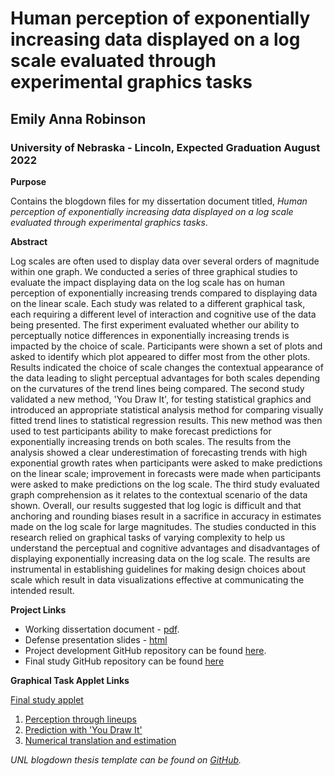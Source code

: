# Human perception of exponentially increasing data displayed on a log scale evaluated through experimental graphics tasks
## Emily Anna Robinson
### University of Nebraska - Lincoln, Expected Graduation August 2022

**Purpose**

Contains the blogdown files for my dissertation document titled, *Human perception of exponentially increasing data displayed on a log scale evaluated through experimental graphics tasks*. 

**Abstract**

Log scales are often used to display data over several orders of magnitude within one graph. We conducted a series of three graphical studies to evaluate the impact displaying data on the log scale has on human perception of exponentially increasing trends compared to displaying data on the linear scale. Each study was related to a different graphical task, each requiring a different level of interaction and cognitive use of the data being presented. The first experiment evaluated whether our ability to perceptually notice differences in exponentially increasing trends is impacted by the choice of scale. Participants were shown a set of plots and asked to identify which plot appeared to differ most from the other plots. Results indicated the choice of scale changes the contextual appearance of the data leading to slight perceptual advantages for both scales depending on the curvatures of the trend lines being compared. The second study validated a new method, 'You Draw It', for testing statistical graphics and introduced an appropriate statistical analysis method for comparing visually fitted trend lines to statistical regression results. This new method was then used to test participants ability to make forecast predictions for exponentially increasing trends on both scales. The results from the analysis showed a clear underestimation of forecasting trends with high exponential growth rates when participants were asked to make predictions on the linear scale; improvement in forecasts were made when participants were asked to make predictions on the log scale. The third study evaluated graph comprehension as it relates to the contextual scenario of the data shown. Overall, our results suggested that log logic is difficult and that anchoring and rounding biases result in a sacrifice in accuracy in estimates made on the log scale for large magnitudes. The studies conducted in this research relied on graphical tasks of varying complexity to help us understand the perceptual and cognitive advantages and disadvantages of displaying exponentially increasing data on the log scale. The results are instrumental in establishing guidelines for making design choices about scale which result in data visualizations effective at communicating the intended result.

**Project Links**
+ Working dissertation document -  [pdf](https://earobinson95.github.io/EmilyARobinson-UNL-dissertation/thesis.pdf).
+ Defense presentation slides - [html](https://earobinson95.github.io/presentations/Dissertation/2022-06-16-final-defense/index.html#1)
+ Project development GitHub repository can be found [here](https://github.com/srvanderplas/Perception-of-Log-Scales).
+ Final study GitHub repository can be found [here](https://github.com/earobinson95/log-perception-prolific)

**Graphical Task Applet Links**

[Final study applet](https://shiny.srvanderplas.com/perception-of-statistical-graphics/)

1. [Perception through lineups](https://shiny.srvanderplas.com/log-study/)
2. [Prediction with 'You Draw It'](https://emily-robinson.shinyapps.io/you-draw-it-pilot-app/)
3. [Numerical translation and estimation](https://shiny.srvanderplas.com/estimation/)


*UNL blogdown thesis template can be found on [GitHub](https://github.com/unl-statistics/UNL-thesisdown-template).*